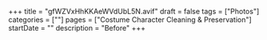 +++
title = "gfWZVxHhKKAeWVdUbL5N.avif"
draft = false
tags = ["Photos"]
categories = [""]
pages = ["Costume Character Cleaning & Preservation"]
startDate = ""
description = "Before"
+++
